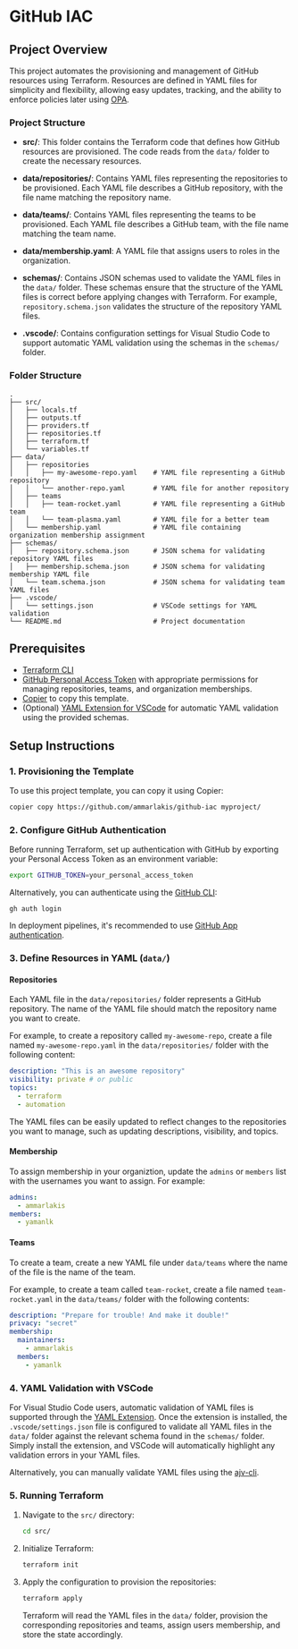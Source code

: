 # GitHub IAC

## Project Overview

This project automates the provisioning and management of GitHub resources using Terraform. Resources are defined in YAML files for simplicity and flexibility, allowing easy updates, tracking, and the ability to enforce policies later using [OPA](https://www.openpolicyagent.org/docs/latest/terraform/).

### Project Structure

- **src/**: This folder contains the Terraform code that defines how GitHub resources are provisioned. The code reads from the `data/` folder to create the necessary resources.
  
- **data/repositories/**: Contains YAML files representing the repositories to be provisioned. Each YAML file describes a GitHub repository, with the file name matching the repository name.

- **data/teams/**: Contains YAML files representing the teams to be provisioned. Each YAML file describes a GitHub team, with the file name matching the team name.

- **data/membership.yaml**: A YAML file that assigns users to roles in the organization.

- **schemas/**: Contains JSON schemas used to validate the YAML files in the `data/` folder. These schemas ensure that the structure of the YAML files is correct before applying changes with Terraform. For example, `repository.schema.json` validates the structure of the repository YAML files.

- **.vscode/**: Contains configuration settings for Visual Studio Code to support automatic YAML validation using the schemas in the `schemas/` folder.

### Folder Structure

```
.
├── src/
│   ├── locals.tf
│   ├── outputs.tf
│   ├── providers.tf
│   ├── repositories.tf
│   ├── terraform.tf
│   └── variables.tf
├── data/
│   ├── repositories                
│   │   ├── my-awesome-repo.yaml    # YAML file representing a GitHub repository
│   │   └── another-repo.yaml       # YAML file for another repository
│   ├── teams                
│   │   ├── team-rocket.yaml        # YAML file representing a GitHub team
│   │   └── team-plasma.yaml        # YAML file for a better team
│   └── membership.yaml             # YAML file containing organization membership assignment
├── schemas/
│   ├── repository.schema.json      # JSON schema for validating repository YAML files
│   ├── membership.schema.json      # JSON schema for validating membership YAML file
│   └── team.schema.json            # JSON schema for validating team YAML files
├── .vscode/
│   └── settings.json               # VSCode settings for YAML validation
└── README.md                       # Project documentation
```

## Prerequisites

- [Terraform CLI](https://www.terraform.io/downloads.html)
- [GitHub Personal Access Token](https://docs.github.com/en/authentication/keeping-your-account-and-data-secure/creating-a-personal-access-token) with appropriate permissions for managing repositories, teams, and organization memberships.
- [Copier](https://copier.readthedocs.io/en/stable/) to copy this template.
- (Optional) [YAML Extension for VSCode](https://marketplace.visualstudio.com/items?itemName=redhat.vscode-yaml) for automatic YAML validation using the provided schemas.

## Setup Instructions

### 1. Provisioning the Template

To use this project template, you can copy it using Copier:

```bash
copier copy https://github.com/ammarlakis/github-iac myproject/
```

### 2. Configure GitHub Authentication

Before running Terraform, set up authentication with GitHub by exporting your Personal Access Token as an environment variable:

```bash
export GITHUB_TOKEN=your_personal_access_token
```

Alternatively, you can authenticate using the [GitHub CLI](https://cli.github.com/):
```
gh auth login
```

In deployment pipelines, it's recommended to use [GitHub App authentication](https://docs.github.com/en/apps/creating-github-apps/authenticating-with-a-github-app/making-authenticated-api-requests-with-a-github-app-in-a-github-actions-workflow).

### 3. Define Resources in YAML (`data/`)

#### Repositories

Each YAML file in the `data/repositories/` folder represents a GitHub repository. The name of the YAML file should match the repository name you want to create.

For example, to create a repository called `my-awesome-repo`, create a file named `my-awesome-repo.yaml` in the `data/repositories/` folder with the following content:

```yaml
description: "This is an awesome repository"
visibility: private # or public
topics:
  - terraform
  - automation
```

The YAML files can be easily updated to reflect changes to the repositories you want to manage, such as updating descriptions, visibility, and topics.

#### Membership

To assign membership in your organiztion, update the `admins` or `members` list with the usernames you want to assign. For example:

```yaml
admins:
  - ammarlakis
members:
  - yamanlk
```

#### Teams

To create a team, create a new YAML file under `data/teams` where the name of the file is the name of the team.

For example, to create a team called `team-rocket`, create a file named `team-rocket.yaml` in the `data/teams/` folder with the following contents:

```yaml
description: "Prepare for trouble! And make it double!"
privacy: "secret"
membership:
  maintainers:
    - ammarlakis
  members:
    - yamanlk

```

### 4. YAML Validation with VSCode

For Visual Studio Code users, automatic validation of YAML files is supported through the [YAML Extension](https://marketplace.visualstudio.com/items?itemName=redhat.vscode-yaml). Once the extension is installed, the `.vscode/settings.json` file is configured to validate all YAML files in the `data/` folder against the relevant schema found in the `schemas/` folder. Simply install the extension, and VSCode will automatically highlight any validation errors in your YAML files.

Alternatively, you can manually validate YAML files using the [ajv-cli](https://github.com/ajv-validator/ajv-cli).

### 5. Running Terraform

1. Navigate to the `src/` directory:

   ```bash
   cd src/
   ```

2. Initialize Terraform:

   ```bash
   terraform init
   ```

3. Apply the configuration to provision the repositories:

   ```bash
   terraform apply
   ```

   Terraform will read the YAML files in the `data/` folder, provision the corresponding repositories and teams, assign users membership, and store the state accordingly.
